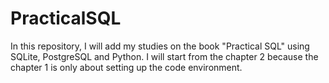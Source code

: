 # PracticalSQL
In this repository, I will add my studies on the book "Practical SQL" using SQLite, PostgreSQL and Python.
I will start from the chapter 2 because the chapter 1 is only about setting up the code environment.
